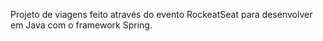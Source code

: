 Projeto de viagens feito através do evento RockeatSeat para desenvolver em Java com o framework Spring.
